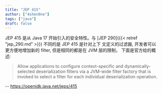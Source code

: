 ```yaml
---
title: "JEP 415"
author: ["4shen0ne"]
tags: ["java"]
draft: false
---
```


JEP 415 是从 Java 17 开始引入的安全特性。与 [JEP 290]({{< relref "jep_290.md" >}}) 不同的是 JEP 415 是针对上下
文定义的过滤器, 开发者可以更方便地增加新的 filter, 但是相同的都是在 JVM 层的限制，
下面是官方给的概述:

> Allow applications to configure context-specific and dynamically-selected
> deserialization filters via a JVM-wide filter factory that is invoked to select
> a filter for each individual deserialization operation.

-- <https://openjdk.java.net/jeps/415>
